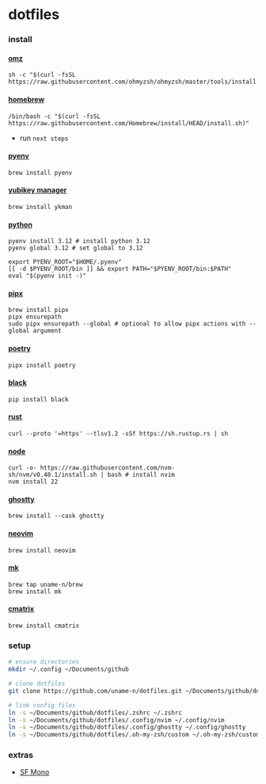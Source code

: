 
# dotfiles

### install

#### [omz](https://ohmyz.sh)
```
sh -c "$(curl -fsSL https://raw.githubusercontent.com/ohmyzsh/ohmyzsh/master/tools/install.sh)"
```

#### [homebrew](https://brew.sh)
```
/bin/bash -c "$(curl -fsSL https://raw.githubusercontent.com/Homebrew/install/HEAD/install.sh)"
```
- run `next steps`

#### [pyenv](https://github.com/pyenv/pyenv)
```
brew install pyenv
```

#### [yubikey manager](https://developers.yubico.com/yubikey-manager/)
```
brew install ykman
```

#### [python](https://www.python.org)
```
pyenv install 3.12 # install python 3.12
pyenv global 3.12 # set global to 3.12
```
```
export PYENV_ROOT="$HOME/.pyenv"
[[ -d $PYENV_ROOT/bin ]] && export PATH="$PYENV_ROOT/bin:$PATH"
eval "$(pyenv init -)"
```

#### [pipx](https://github.com/pypa/pipx)
```
brew install pipx
pipx ensurepath
sudo pipx ensurepath --global # optional to allow pipx actions with --global argument
```

#### [poetry](https://python-poetry.org)
```
pipx install poetry
```

#### [black](https://github.com/psf/black)
```
pip install black
```

#### [rust](https://www.rust-lang.org)
```
curl --proto '=https' --tlsv1.2 -sSf https://sh.rustup.rs | sh
```

#### [node](https://nodejs.org)
```
curl -o- https://raw.githubusercontent.com/nvm-sh/nvm/v0.40.1/install.sh | bash # install nvim
nvm install 22
```

#### [ghostty](https://ghostty.org)
```
brew install --cask ghostty
```

#### [neovim](https://neovim.io)
```
brew install neovim
```

#### [mk](https://github.com/uname-n/mk)
```
brew tap uname-n/brew
brew install mk
```

#### [cmatrix](https://github.com/abishekvashok/cmatrix)
```
brew install cmatrix
```

### setup

```bash
# ensure directories
mkdir ~/.config ~/Documents/github

# clone dotfiles
git clone https://github.com/uname-n/dotfiles.git ~/Documents/github/dotfiles

# link config files
ln -s ~/Documents/github/dotfiles/.zshrc ~/.zshrc
ln -s ~/Documents/github/dotfiles/.config/nvim ~/.config/nvim
ln -s ~/Documents/github/dotfiles/.config/ghostty ~/.config/ghostty
ln -s ~/Documents/github/dotfiles/.oh-my-zsh/custom ~/.oh-my-zsh/custom
```

### extras

- [SF Mono](https://developer.apple.com/fonts/)
